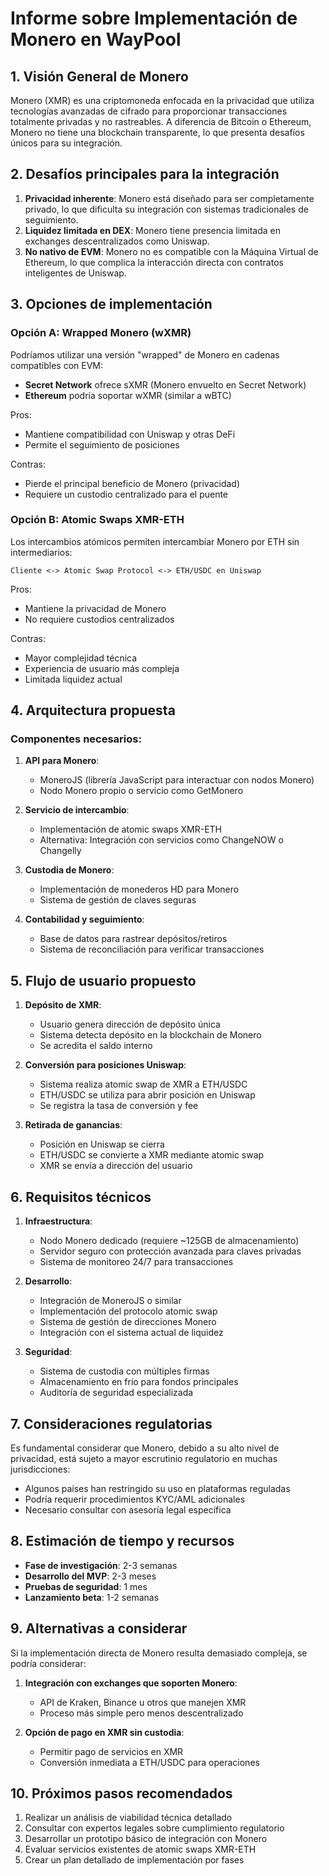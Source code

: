 # Informe sobre Implementación de Monero en WayPool

## 1. Visión General de Monero

Monero (XMR) es una criptomoneda enfocada en la privacidad que utiliza tecnologías avanzadas de cifrado para proporcionar transacciones totalmente privadas y no rastreables. A diferencia de Bitcoin o Ethereum, Monero no tiene una blockchain transparente, lo que presenta desafíos únicos para su integración.

## 2. Desafíos principales para la integración

1. **Privacidad inherente**: Monero está diseñado para ser completamente privado, lo que dificulta su integración con sistemas tradicionales de seguimiento.
2. **Liquidez limitada en DEX**: Monero tiene presencia limitada en exchanges descentralizados como Uniswap.
3. **No nativo de EVM**: Monero no es compatible con la Máquina Virtual de Ethereum, lo que complica la interacción directa con contratos inteligentes de Uniswap.

## 3. Opciones de implementación

### Opción A: Wrapped Monero (wXMR)

Podríamos utilizar una versión "wrapped" de Monero en cadenas compatibles con EVM:

- **Secret Network** ofrece sXMR (Monero envuelto en Secret Network)
- **Ethereum** podría soportar wXMR (similar a wBTC)

Pros:
- Mantiene compatibilidad con Uniswap y otras DeFi
- Permite el seguimiento de posiciones

Contras:
- Pierde el principal beneficio de Monero (privacidad)
- Requiere un custodio centralizado para el puente

### Opción B: Atomic Swaps XMR-ETH

Los intercambios atómicos permiten intercambiar Monero por ETH sin intermediarios:

```
Cliente <-> Atomic Swap Protocol <-> ETH/USDC en Uniswap
```

Pros:
- Mantiene la privacidad de Monero
- No requiere custodios centralizados

Contras:
- Mayor complejidad técnica
- Experiencia de usuario más compleja
- Limitada liquidez actual

## 4. Arquitectura propuesta

### Componentes necesarios:

1. **API para Monero**:
   - MoneroJS (librería JavaScript para interactuar con nodos Monero)
   - Nodo Monero propio o servicio como GetMonero

2. **Servicio de intercambio**:
   - Implementación de atomic swaps XMR-ETH
   - Alternativa: Integración con servicios como ChangeNOW o Changelly

3. **Custodia de Monero**:
   - Implementación de monederos HD para Monero
   - Sistema de gestión de claves seguras

4. **Contabilidad y seguimiento**:
   - Base de datos para rastrear depósitos/retiros
   - Sistema de reconciliación para verificar transacciones

## 5. Flujo de usuario propuesto

1. **Depósito de XMR**:
   - Usuario genera dirección de depósito única
   - Sistema detecta depósito en la blockchain de Monero
   - Se acredita el saldo interno

2. **Conversión para posiciones Uniswap**:
   - Sistema realiza atomic swap de XMR a ETH/USDC
   - ETH/USDC se utiliza para abrir posición en Uniswap
   - Se registra la tasa de conversión y fee

3. **Retirada de ganancias**:
   - Posición en Uniswap se cierra
   - ETH/USDC se convierte a XMR mediante atomic swap
   - XMR se envía a dirección del usuario

## 6. Requisitos técnicos

1. **Infraestructura**:
   - Nodo Monero dedicado (requiere ~125GB de almacenamiento)
   - Servidor seguro con protección avanzada para claves privadas
   - Sistema de monitoreo 24/7 para transacciones

2. **Desarrollo**:
   - Integración de MoneroJS o similar
   - Implementación del protocolo atomic swap
   - Sistema de gestión de direcciones Monero
   - Integración con el sistema actual de liquidez

3. **Seguridad**:
   - Sistema de custodia con múltiples firmas 
   - Almacenamiento en frío para fondos principales
   - Auditoría de seguridad especializada

## 7. Consideraciones regulatorias

Es fundamental considerar que Monero, debido a su alto nivel de privacidad, está sujeto a mayor escrutinio regulatorio en muchas jurisdicciones:

- Algunos países han restringido su uso en plataformas reguladas
- Podría requerir procedimientos KYC/AML adicionales
- Necesario consultar con asesoría legal específica

## 8. Estimación de tiempo y recursos

- **Fase de investigación**: 2-3 semanas
- **Desarrollo del MVP**: 2-3 meses
- **Pruebas de seguridad**: 1 mes
- **Lanzamiento beta**: 1-2 semanas

## 9. Alternativas a considerar

Si la implementación directa de Monero resulta demasiado compleja, se podría considerar:

1. **Integración con exchanges que soporten Monero**:
   - API de Kraken, Binance u otros que manejen XMR
   - Proceso más simple pero menos descentralizado

2. **Opción de pago en XMR sin custodia**:
   - Permitir pago de servicios en XMR
   - Conversión inmediata a ETH/USDC para operaciones

## 10. Próximos pasos recomendados

1. Realizar un análisis de viabilidad técnica detallado
2. Consultar con expertos legales sobre cumplimiento regulatorio
3. Desarrollar un prototipo básico de integración con Monero
4. Evaluar servicios existentes de atomic swaps XMR-ETH
5. Crear un plan detallado de implementación por fases